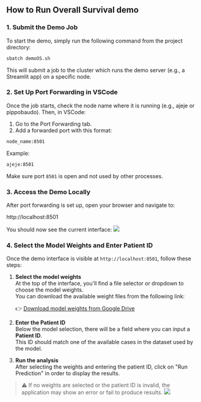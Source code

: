 ## How to Run Overall Survival demo

### 1. Submit the Demo Job

To start the demo, simply run the following command from the project directory:

```bash
sbatch demoOS.sh
```

This will submit a job to the cluster which runs the demo server (e.g., a Streamlit app) on a specific node.
### 2. Set Up Port Forwarding in VSCode

Once the job starts, check the node name where it is running (e.g., ajeje or pippobaudo). Then, in VSCode:

1. Go to the Port Forwarding tab.
2.  Add a forwarded port with this format:
```bash
node_name:8501
```
Example:
```bash
ajeje:8501
```
  Make sure port ```8501``` is open and not used by other processes.

### 3. Access the Demo Locally

After port forwarding is set up, open your browser and navigate to:

http://localhost:8501

You should now see the current interface: ![](img/demo1.jpg)

### 4. Select the Model Weights and Enter Patient ID

Once the demo interface is visible at `http://localhost:8501`, follow these steps:

1. **Select the model weights**  
   At the top of the interface, you'll find a file selector or dropdown to choose the model weights.  
   You can download the available weight files from the following link:

   👉 [Download model weights from Google Drive](https://drive.google.com/your-link-here)


2. **Enter the Patient ID**  
   Below the model selection, there will be a field where you can input a **Patient ID**.  
   This ID should match one of the available cases in the dataset used by the model.

3. **Run the analysis**  
   After selecting the weights and entering the patient ID, click on "Run Prediction" in order to display the results.

> ⚠️ If no weights are selected or the patient ID is invalid, the application may show an error or fail to produce results.
![](img/demo2.jpg)
